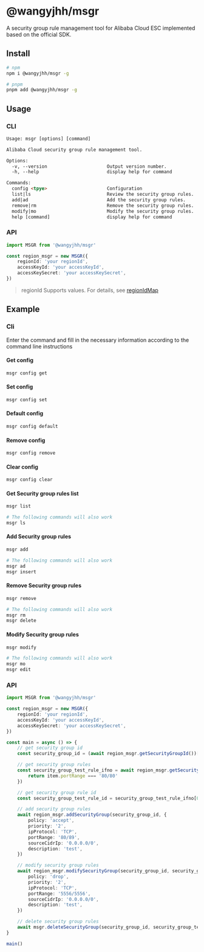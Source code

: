 # @wangyjhh/msgr

A security group rule management tool for Alibaba Cloud ESC implemented based on the official SDK.

## Install
```bash
# npm
npm i @wangyjhh/msgr -g

# pnpm
pnpm add @wangyjhh/msgr -g
```
## Usage

### CLI

```html
Usage: msgr [options] [command]

Alibaba Cloud security group rule management tool.

Options:
  -v, --version                      Output version number.
  -h, --help                         display help for command

Commands:
  config <tpye>                      Configuration
  list|ls                            Review the security group rules.
  add|ad                             Add the security group rules.
  remove|rm                          Remove the security group rules.
  modify|mo                          Modify the security group rules.
  help [command]                     display help for command
```
### API
```typescript
import MSGR from '@wangyjhh/msgr'

const region_msgr = new MSGR({
    regionId: 'your regionId',
    accessKeyId: 'your accessKeyId',
    accessKeySecret: 'your accessKeySecret',
})
```
> regionId Supports values. For details, see [regionIdMap](https://github.com/wangyjhh/msgr/blob/main/utils/regionIdMap.ts)

## Example

### Cli
Enter the command and fill in the necessary information according to the command line instructions

#### Get config
```bash
msgr config get
```
#### Set config
```bash
msgr config set
```
#### Default config
```bash
msgr config default
```
#### Remove config
```bash
msgr config remove
```
#### Clear config
```bash
msgr config clear
```
#### Get Security group rules list
```bash
msgr list
```
```bash
# The following commands will also work
msgr ls
```
#### Add Security group rules
```bash
msgr add
```
```bash
# The following commands will also work
msgr ad
msgr insert
```
#### Remove Security group rules
```bash
msgr remove
```
```bash
# The following commands will also work
msgr rm
msgr delete
```
#### Modify Security group rules
```bash
msgr modify
```
```bash
# The following commands will also work
msgr mo
msgr edit
```
### API
```typescript
import MSGR from '@wangyjhh/msgr'

const region_msgr = new MSGR({
    regionId: 'your regionId',
    accessKeyId: 'your accessKeyId',
    accessKeySecret: 'your accessKeySecret',
})

const main = async () => {
    // get security group id
    const security_group_id = (await region_msgr.getSecurityGroupId())[0]

    // get security group rules
    const security_group_test_rule_ifno = await region_msgr.getSecurityGroup(security_group_id, (item) => {
        return item.portRange === '80/80'
    })

    // get security group rule id
    const security_group_test_rule_id = security_group_test_rule_ifno[0].securityGroupRuleId

    // add security group rules
    await region_msgr.addSecurityGroup(security_group_id, {
        policy: 'accept',
        priority: '2',
        ipProtocol: 'TCP',
        portRange: '80/89',
        sourceCidrIp: '0.0.0.0/0',
        description: 'test',
    })

    // modify security group rules
    await region_msgr.modifySecurityGroup(security_group_id, security_group_test_rule_id, {
        policy: 'drop',
        priority: '2',
        ipProtocol: 'TCP',
        portRange: '5556/5556',
        sourceCidrIp: '0.0.0.0/0',
        description: 'test',
    })

    // delete security group rules
    await msgr.deleteSecurityGroup(security_group_id, security_group_test_rule_id)
}

main()
```
